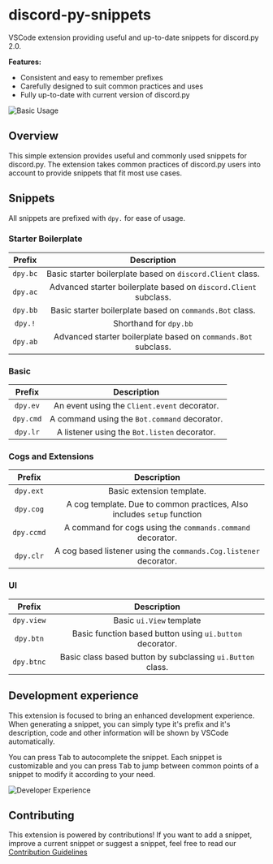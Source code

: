 # discord-py-snippets
VSCode extension providing useful and up-to-date snippets for discord.py 2.0.

**Features:**
- Consistent and easy to remember prefixes
- Carefully designed to suit common practices and uses
- Fully up-to-date with current version of discord.py

![Basic Usage](https://github.com/nerdguyahmad/discord-py-snippets/blob/main/assets/basic_snippet.gif)

## Overview
This simple extension provides useful and commonly used snippets for discord.py.
The extension takes common practices of discord.py users into account to provide
snippets that fit most use cases.

## Snippets
All snippets are prefixed with `dpy.` for ease of usage.

### Starter Boilerplate

|     Prefix     |                                  Description                             |
|:--------------:|:------------------------------------------------------------------------:|
|    `dpy.bc`    |          Basic starter boilerplate based on `discord.Client` class.      |
|    `dpy.ac`    |       Advanced starter boilerplate based on `discord.Client` subclass.   |
|    `dpy.bb`    |          Basic starter boilerplate based on `commands.Bot` class.        |
|    `dpy.!`     |                           Shorthand for `dpy.bb`                         |
|    `dpy.ab`    |         Advanced starter boilerplate based on `commands.Bot` subclass.   |

### Basic

|     Prefix     |                                  Description                             |
|:--------------:|:------------------------------------------------------------------------:|
|    `dpy.ev`    |                 An event using the `Client.event` decorator.             |
|    `dpy.cmd`   |                 A command using the `Bot.command` decorator.             |
|    `dpy.lr`    |                 A listener using the `Bot.listen` decorator.             |

### Cogs and Extensions

|     Prefix     |                                  Description                             |
|:--------------:|:------------------------------------------------------------------------:|
|    `dpy.ext`   |                          Basic extension template.                       |
|    `dpy.cog`   | A cog template. Due to common practices, Also includes `setup` function  |
|    `dpy.ccmd`  |        A command for cogs using the `commands.command` decorator.        |
|    `dpy.clr`   |  A cog based listener using the `commands.Cog.listener` decorator.       |

### UI

|     Prefix     |                                  Description                             |
|:--------------:|:------------------------------------------------------------------------:|
|    `dpy.view`  |                          Basic `ui.View` template                        |
|    `dpy.btn`   |          Basic function based button using `ui.button` decorator.        |
|    `dpy.btnc`  |          Basic class based button by subclassing `ui.Button` class.      |

## Development experience
This extension is focused to bring an enhanced development experience. When generating a
snippet, you can simply type it's prefix and it's description, code and other information
will be shown by VSCode automatically.

You can press <kbd>Tab</kbd> to autocomplete the snippet. Each snippet is customizable
and you can press <kbd>Tab</kbd> to jump between common points of a snippet to modify
it according to your need.

![Developer Experience](https://github.com/nerdguyahmad/discord-py-snippets/blob/main/assets/developer_experience.gif)

## Contributing
This extension is powered by contributions! If you want to add a snippet, improve a current
snippet or suggest a snippet, feel free to read our [Contribution Guidelines](https://github.com/nerdguyahmad/discord-py-snippets/blob/main/CONTRIBUTING.MD)
